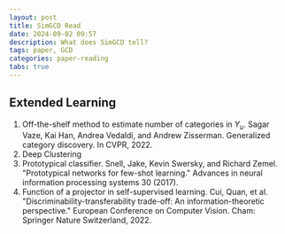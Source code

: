 ```yaml
---
layout: post
title: SimGCD Read
date: 2024-09-02 09:57
description: What does SimGCD tell?
tags: paper, GCD
categories: paper-reading
tabs: true
---
```


## Extended Learning
1. Off-the-shelf method to estimate number of categories in $Y_u$. Sagar Vaze, Kai Han, Andrea Vedaldi, and Andrew Zisserman. Generalized category discovery. In CVPR, 2022.
2. Deep Clustering
3. Prototypical classifier. Snell, Jake, Kevin Swersky, and Richard Zemel. "Prototypical networks for few-shot learning." Advances in neural information processing systems 30 (2017).
4. Function of a projector in self-supervised learning. Cui, Quan, et al. "Discriminability-transferability trade-off: An information-theoretic perspective." European Conference on Computer Vision. Cham: Springer Nature Switzerland, 2022.